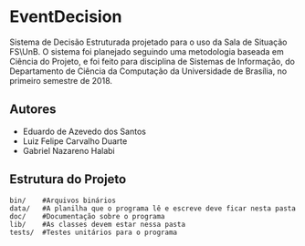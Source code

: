 # EventDecision
Sistema de Decisão Estruturada projetado para o uso da Sala de Situação FS\UnB. O sistema foi planejado seguindo uma metodologia baseada em Ciência do Projeto, e foi feito para disciplina de Sistemas de Informação, do Departamento de Ciência da Computação da Universidade de Brasília, no primeiro semestre de 2018.

## Autores
- Eduardo de Azevedo dos Santos
- Luiz Felipe Carvalho Duarte
- Gabriel Nazareno Halabi

## Estrutura do Projeto
```
bin/    #Arquivos binários
data/   #A planilha que o programa lê e escreve deve ficar nesta pasta
doc/    #Documentação sobre o programa
lib/    #As classes devem estar nessa pasta
tests/  #Testes unitários para o programa
```

